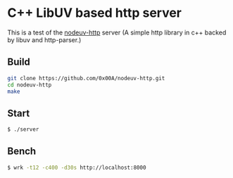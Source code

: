 # C++ LibUV based http server

This is a test of the
[nodeuv-http](https://github.com/0x00A/nodeuv-http) server (A simple
http library in c++ backed by libuv and http-parser.)

## Build

```sh
git clone https://github.com/0x00A/nodeuv-http.git
cd nodeuv-http
make
```

## Start

```sh
$ ./server
```

## Bench

```sh
$ wrk -t12 -c400 -d30s http://localhost:8000
```
